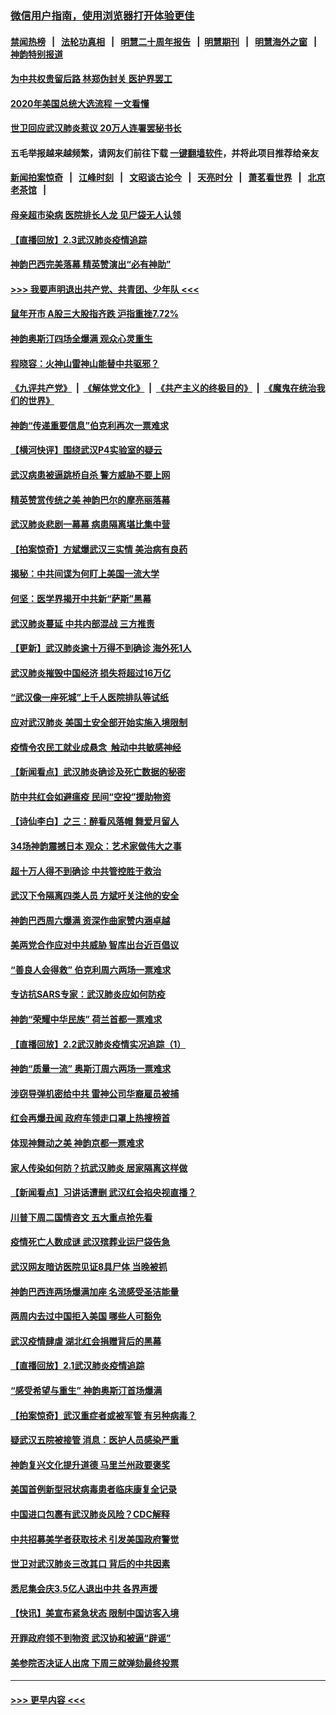 ### [微信用户指南，使用浏览器打开体验更佳](https://github.com/gfw-breaker/banned-news1/blob/master/indexes/wechat-guide.md?t=0)
#### [禁闻热榜](热点新闻.md?t=0)  &nbsp;&nbsp;|&nbsp;&nbsp; [法轮功真相](https://github.com/gfw-breaker/truth/blob/master/README.md?t=0) &nbsp;&nbsp;|&nbsp;&nbsp; [明慧二十周年报告](https://github.com/gfw-breaker/mh-reports/blob/master/README.md?t=0) &nbsp;&nbsp;|&nbsp;&nbsp;[明慧期刊](https://github.com/gfw-breaker/mh-qikan) &nbsp;&nbsp;|&nbsp;&nbsp; [明慧海外之窗](https://github.com/gfw-breaker/mh-news/blob/master/README.md?t=0) &nbsp;&nbsp;|&nbsp;&nbsp; [神韵特别报道](https://github.com/gfw-breaker/mh-news/blob/master/shenyun.md?t=0)
#### [为中共权贵留后路 林郑伪封关 医护界罢工](../pages/nf4514/n11842359.md?t=02040811) 
#### [2020年美国总统大选流程 一文看懂](../pages/nf4514/n11842056.md?t=02040811) 
#### [世卫回应武汉肺炎惹议 20万人连署罢秘书长](../pages/nf4514/n11841664.md?t=02040811) 
#### 五毛举报越来越频繁，请网友们前往下载 [一键翻墙软件](https://github.com/gfw-breaker/ssr-accounts)，并将此项目推荐给亲友
#### [新闻拍案惊奇](https://github.com/gfw-breaker/banned-news1/blob/master/pages/link4.md) &nbsp;&nbsp;|&nbsp;&nbsp; [江峰时刻](https://github.com/gfw-breaker/banned-news1/blob/master/pages/link4.md) &nbsp;&nbsp;|&nbsp;&nbsp; [文昭谈古论今](https://github.com/gfw-breaker/banned-news1/blob/master/pages/link4.md) &nbsp;&nbsp;|&nbsp;&nbsp; [天亮时分](https://github.com/gfw-breaker/banned-news1/blob/master/pages/link4.md) &nbsp;&nbsp;|&nbsp;&nbsp; [萧茗看世界](https://github.com/gfw-breaker/banned-news1/blob/master/pages/link4.md) &nbsp;&nbsp;|&nbsp;&nbsp; [北京老茶馆](https://github.com/gfw-breaker/banned-news1/blob/master/pages/link4.md) &nbsp;&nbsp;|&nbsp;&nbsp; 
#### [母亲超市染病 医院排长人龙 见尸袋无人认领](../pages/nf4514/n11841762.md?t=02040811) 
#### [【直播回放】2.3武汉肺炎疫情追踪](../pages/nf4514/n11841577.md?t=02040811) 
#### [神韵巴西完美落幕 精英赞演出“必有神助”](../pages/nf4514/n11841240.md?t=02040811) 
#### [>>> 我要声明退出共产党、共青团、少年队 <<<](https://github.com/begood0513/goodnews/blob/master/quit/letter.md) 
#### [鼠年开市 A股三大股指齐跌 沪指重挫7.72%](../pages/nf4514/n11840461.md?t=02040811) 
#### [神韵奥斯汀四场全爆满 观众心灵重生](../pages/nf4514/n11841188.md?t=02040811) 
#### [程晓容：火神山雷神山能替中共驱邪？](../pages/nf4514/n11841031.md?t=02040811) 
#### [《九评共产党》](https://github.com/begood0513/9ping.md/blob/master/README.md) &nbsp;|&nbsp; [《解体党文化》](../../../../jtdwh.md/blob/master/README.md)  &nbsp;|&nbsp; [《共产主义的终极目的》](../../../../gczydzjmd.md/blob/master/README.md) &nbsp;|&nbsp; [《魔鬼在统治我们的世界》](../../../../mgztzwmdsj.md/blob/master/README.md) 
#### [神韵“传递重要信息”伯克利再次一票难求](../pages/nf4514/n11841111.md?t=02040811) 
#### [【横河快评】围绕武汉P4实验室的疑云](../pages/nf4514/n11840494.md?t=02040811) 
#### [武汉病患被逼跳桥自杀 警方威胁不要上网](../pages/nf4514/n11838521.md?t=02040811) 
#### [精英赞赏传统之美 神韵巴尔的摩亮丽落幕](../pages/nf4514/n11840858.md?t=02040811) 
#### [武汉肺炎悲剧一幕幕 病患隔离堪比集中营](../pages/nf4514/n11838047.md?t=02040811) 
#### [【拍案惊奇】方斌爆武汉三实情 美治病有良药](../pages/nf4514/n11839984.md?t=02040811) 
#### [揭秘：中共间谍为何盯上美国一流大学](../pages/nf4514/n11840270.md?t=02040811) 
#### [何坚：医学界揭开中共新“萨斯”黑幕](../pages/nf4514/n11839868.md?t=02040811) 
#### [武汉肺炎蔓延 中共内部混战 三方推责](../pages/nf4514/n11839612.md?t=02040811) 
#### [【更新】武汉肺炎逾十万得不到确诊 海外死1人](../pages/nf4514/n11801312.md?t=02040811) 
#### [武汉肺炎摧毁中国经济 损失将超过16万亿](../pages/nf4514/n11839723.md?t=02040811) 
#### [“武汉像一座死城”上千人医院排队等试纸](../pages/nf4514/n11839724.md?t=02040811) 
#### [应对武汉肺炎 美国土安全部开始实施入境限制](../pages/nf4514/n11839729.md?t=02040811) 
#### [疫情令农民工就业成悬念  触动中共敏感神经](../pages/nf4514/n11839625.md?t=02040811) 
#### [【新闻看点】武汉肺炎确诊及死亡数据的秘密](../pages/nf4514/n11839539.md?t=02040811) 
#### [防中共红会如避瘟疫 民间“空投”援助物资](../pages/nf4514/n11839313.md?t=02040811) 
#### [【诗仙李白】之三：醉看风落帽 舞爱月留人](../pages/nf4514/n11802452.md?t=02040811) 
#### [34场神韵震撼日本 观众：艺术家做伟大之事](../pages/nf4514/n11839579.md?t=02040811) 
#### [超十万人得不到确诊 中共管控胜于救治](../pages/nf4514/n11838462.md?t=02040811) 
#### [武汉下令隔离四类人员 方斌吁关注他的安全](../pages/nf4514/n11838878.md?t=02040811) 
#### [神韵巴西周六爆满 资深作曲家赞内涵卓越](../pages/nf4514/n11839099.md?t=02040811) 
#### [美两党合作应对中共威胁 智库出台近百倡议](../pages/nf4514/n11838437.md?t=02040811) 
#### [“善良人会得救” 伯克利周六两场一票难求](../pages/nf4514/n11839147.md?t=02040811) 
#### [专访抗SARS专家：武汉肺炎应如何防疫](../pages/nf4514/n11831446.md?t=02040811) 
#### [神韵“荣耀中华民族” 荷兰首都一票难求](../pages/nf4514/n11838821.md?t=02040811) 
#### [【直播回放】2.2武汉肺炎疫情实况追踪（1）](../pages/nf4514/n11838871.md?t=02040811) 
#### [神韵“质量一流” 奥斯汀周六两场一票难求](../pages/nf4514/n11838825.md?t=02040811) 
#### [涉窃导弹机密给中共 雷神公司华裔雇员被捕](../pages/nf4514/n11838129.md?t=02040811) 
#### [红会再爆丑闻 政府车领走口罩上热搜榜首](../pages/nf4514/n11837825.md?t=02040811) 
#### [体现神舞动之美 神韵京都一票难求](../pages/nf4514/n11837766.md?t=02040811) 
#### [家人传染如何防？抗武汉肺炎 居家隔离这样做](../pages/nf4514/n11837622.md?t=02040811) 
#### [【新闻看点】习讲话遭删 武汉红会掐央视直播？](../pages/nf4514/n11837573.md?t=02040811) 
#### [川普下周二国情咨文 五大重点抢先看](../pages/nf4514/n11837512.md?t=02040811) 
#### [疫情死亡人数成谜 武汉殡葬业运尸袋告急](../pages/nf4514/n11837536.md?t=02040811) 
#### [武汉网友暗访医院见证8具尸体 当晚被抓](../pages/nf4514/n11837369.md?t=02040811) 
#### [神韵巴西连两场爆满加座 名流感受圣洁能量](../pages/nf4514/n11837388.md?t=02040811) 
#### [两周内去过中国拒入美国 哪些人可豁免](../pages/nf4514/n11837400.md?t=02040811) 
#### [武汉疫情肆虐 湖北红会捐赠背后的黑幕](../pages/nf4514/n11837092.md?t=02040811) 
#### [【直播回放】2.1武汉肺炎疫情追踪](../pages/nf4514/n11837232.md?t=02040811) 
#### [“感受希望与重生” 神韵奥斯汀首场爆满](../pages/nf4514/n11837129.md?t=02040811) 
#### [【拍案惊奇】武汉重症者或被军管 有另种病毒？](../pages/nf4514/n11836502.md?t=02040811) 
#### [疑武汉五院被接管 消息：医护人员感染严重](../pages/nf4514/n11836088.md?t=02040811) 
#### [神韵复兴文化提升道德 马里兰州政要褒奖](../pages/nf4514/n11836893.md?t=02040811) 
#### [美国首例新型冠状病毒患者临床康复全记录](../pages/nf4514/n11836513.md?t=02040811) 
#### [中国进口包裹有武汉肺炎风险？CDC解释](../pages/nf4514/n11836321.md?t=02040811) 
#### [中共招募美学者获取技术 引发美国政府警觉](../pages/nf4514/n11836277.md?t=02040811) 
#### [世卫对武汉肺炎三改其口 背后的中共因素](../pages/nf4514/n11835010.md?t=02040811) 
#### [悉尼集会庆3.5亿人退出中共 各界声援](../pages/nf4514/n11836082.md?t=02040811) 
#### [【快讯】美宣布紧急状态 限制中国访客入境](../pages/nf4514/n11836030.md?t=02040811) 
#### [开罪政府领不到物资 武汉协和被逼“辟谣”](../pages/nf4514/n11835651.md?t=02040811) 
#### [美参院否决证人出席 下周三就弹劾最终投票](../pages/nf4514/n11835900.md?t=02040811) 

----
#### [ >>> 更早内容 <<< ](../indexes/nf4514-earlier.md)
